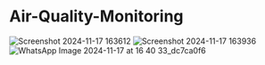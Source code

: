 # Air-Quality-Monitoring
![Screenshot 2024-11-17 163612](https://github.com/user-attachments/assets/ded7ce03-337c-4387-a1c1-96466fbee63f)
![Screenshot 2024-11-17 163936](https://github.com/user-attachments/assets/31381db7-0493-4e8c-b3b9-a68f3ad557f9)
![WhatsApp Image 2024-11-17 at 16 40 33_dc7ca0f6](https://github.com/user-attachments/assets/5e91cf90-0869-43d1-bafb-ef4f6b91fce6)
